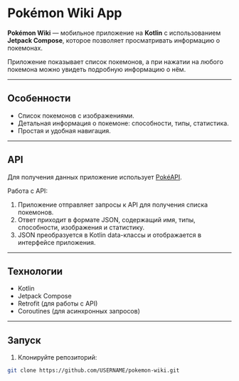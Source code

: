 # Pokémon Wiki App

**Pokémon Wiki** — мобильное приложение на **Kotlin** с использованием **Jetpack Compose**, которое позволяет просматривать информацию о покемонах.  

Приложение показывает список покемонов, а при нажатии на любого покемона можно увидеть подробную информацию о нём.

---

## Особенности

- Список покемонов с изображениями.  
- Детальная информация о покемоне: способности, типы, статистика.  
- Простая и удобная навигация.

---

## API

Для получения данных приложение использует [PokéAPI](https://pokeapi.co).  

Работа с API:

1. Приложение отправляет запросы к API для получения списка покемонов.  
2. Ответ приходит в формате JSON, содержащий имя, типы, способности, изображения и статистику.  
3. JSON преобразуется в Kotlin data-классы и отображается в интерфейсе приложения.

---

## Технологии

- Kotlin  
- Jetpack Compose  
- Retrofit (для работы с API)  
- Coroutines (для асинхронных запросов)  

---

## Запуск

1. Клонируйте репозиторий:  
```bash
git clone https://github.com/USERNAME/pokemon-wiki.git
